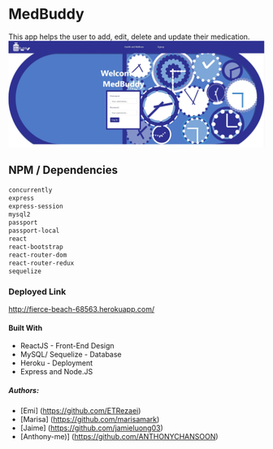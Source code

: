 # MedBuddy
This app helps the user to add, edit, delete and update their medication.
<img src="https://github.com/ANTHONYCHANSOON/MedBuddy-project/blob/master/githubimage/112.JPG" width=800>

## NPM / Dependencies
```
concurrently
express
express-session
mysql2
passport
passport-local
react
react-bootstrap
react-router-dom
react-router-redux
sequelize
```

### Deployed Link
http://fierce-beach-68563.herokuapp.com/

#### Built With
* ReactJS - Front-End Design
* MySQL/ Sequelize - Database
* Heroku - Deployment
* Express and Node.JS

##### Authors: 
* [Emi] (https://github.com/ETRezaei)
* [Marisa] (https://github.com/marisamark)
* [Jaime] (https://github.com/jamieluong03)
* [Anthony-me)] (https://github.com/ANTHONYCHANSOON)

